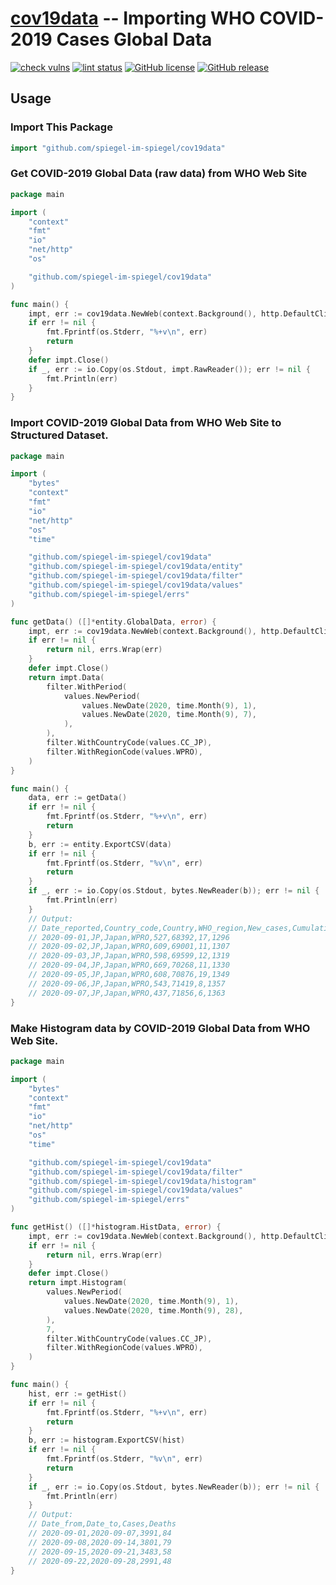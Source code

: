 # [cov19data] -- Importing WHO COVID-2019 Cases Global Data

[![check vulns](https://github.com/spiegel-im-spiegel/cov19data/workflows/vulns/badge.svg)](https://github.com/spiegel-im-spiegel/cov19data/actions)
[![lint status](https://github.com/spiegel-im-spiegel/cov19data/workflows/lint/badge.svg)](https://github.com/spiegel-im-spiegel/cov19data/actions)
[![GitHub license](https://img.shields.io/badge/license-Apache%202-blue.svg)](https://raw.githubusercontent.com/spiegel-im-spiegel/cov19data/master/LICENSE)
[![GitHub release](http://img.shields.io/github/release/spiegel-im-spiegel/cov19data.svg)](https://github.com/spiegel-im-spiegel/cov19data/releases/latest)

## Usage

### Import This Package

```go
import "github.com/spiegel-im-spiegel/cov19data"
```

### Get COVID-2019 Global Data (raw data) from WHO Web Site

```go
package main

import (
    "context"
    "fmt"
    "io"
    "net/http"
    "os"

    "github.com/spiegel-im-spiegel/cov19data"
)

func main() {
    impt, err := cov19data.NewWeb(context.Background(), http.DefaultClient)
    if err != nil {
        fmt.Fprintf(os.Stderr, "%+v\n", err)
        return
    }
    defer impt.Close()
    if _, err := io.Copy(os.Stdout, impt.RawReader()); err != nil {
        fmt.Println(err)
    }
}
```

### Import COVID-2019 Global Data from WHO Web Site to Structured Dataset.

```go
package main

import (
    "bytes"
    "context"
    "fmt"
    "io"
    "net/http"
    "os"
    "time"

    "github.com/spiegel-im-spiegel/cov19data"
    "github.com/spiegel-im-spiegel/cov19data/entity"
    "github.com/spiegel-im-spiegel/cov19data/filter"
    "github.com/spiegel-im-spiegel/cov19data/values"
    "github.com/spiegel-im-spiegel/errs"
)

func getData() ([]*entity.GlobalData, error) {
    impt, err := cov19data.NewWeb(context.Background(), http.DefaultClient)
    if err != nil {
        return nil, errs.Wrap(err)
    }
    defer impt.Close()
    return impt.Data(
        filter.WithPeriod(
            values.NewPeriod(
                values.NewDate(2020, time.Month(9), 1),
                values.NewDate(2020, time.Month(9), 7),
            ),
        ),
        filter.WithCountryCode(values.CC_JP),
        filter.WithRegionCode(values.WPRO),
    )
}

func main() {
    data, err := getData()
    if err != nil {
        fmt.Fprintf(os.Stderr, "%+v\n", err)
        return
    }
    b, err := entity.ExportCSV(data)
    if err != nil {
        fmt.Fprintf(os.Stderr, "%v\n", err)
        return
    }
    if _, err := io.Copy(os.Stdout, bytes.NewReader(b)); err != nil {
        fmt.Println(err)
    }
    // Output:
    // Date_reported,Country_code,Country,WHO_region,New_cases,Cumulative_cases,New_deaths,Cumulative_deaths
    // 2020-09-01,JP,Japan,WPRO,527,68392,17,1296
    // 2020-09-02,JP,Japan,WPRO,609,69001,11,1307
    // 2020-09-03,JP,Japan,WPRO,598,69599,12,1319
    // 2020-09-04,JP,Japan,WPRO,669,70268,11,1330
    // 2020-09-05,JP,Japan,WPRO,608,70876,19,1349
    // 2020-09-06,JP,Japan,WPRO,543,71419,8,1357
    // 2020-09-07,JP,Japan,WPRO,437,71856,6,1363
}
```

### Make Histogram data by COVID-2019 Global Data from WHO Web Site.

```go
package main

import (
    "bytes"
    "context"
    "fmt"
    "io"
    "net/http"
    "os"
    "time"

    "github.com/spiegel-im-spiegel/cov19data"
    "github.com/spiegel-im-spiegel/cov19data/filter"
    "github.com/spiegel-im-spiegel/cov19data/histogram"
    "github.com/spiegel-im-spiegel/cov19data/values"
    "github.com/spiegel-im-spiegel/errs"
)

func getHist() ([]*histogram.HistData, error) {
    impt, err := cov19data.NewWeb(context.Background(), http.DefaultClient)
    if err != nil {
        return nil, errs.Wrap(err)
    }
    defer impt.Close()
    return impt.Histogram(
        values.NewPeriod(
            values.NewDate(2020, time.Month(9), 1),
            values.NewDate(2020, time.Month(9), 28),
        ),
        7,
        filter.WithCountryCode(values.CC_JP),
        filter.WithRegionCode(values.WPRO),
    )
}

func main() {
    hist, err := getHist()
    if err != nil {
        fmt.Fprintf(os.Stderr, "%+v\n", err)
        return
    }
    b, err := histogram.ExportCSV(hist)
    if err != nil {
        fmt.Fprintf(os.Stderr, "%v\n", err)
        return
    }
    if _, err := io.Copy(os.Stdout, bytes.NewReader(b)); err != nil {
        fmt.Println(err)
    }
    // Output:
    // Date_from,Date_to,Cases,Deaths
    // 2020-09-01,2020-09-07,3991,84
    // 2020-09-08,2020-09-14,3801,79
    // 2020-09-15,2020-09-21,3483,58
    // 2020-09-22,2020-09-28,2991,48
}
```

[cov19data]: https://github.com/spiegel-im-spiegel/cov19data "spiegel-im-spiegel/cov19data: Importing WHO COVID-2019 Cases Global Data"
